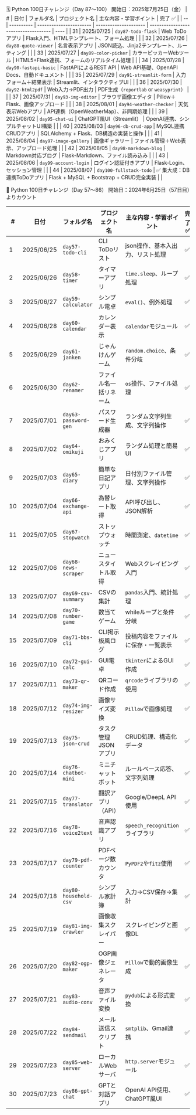 🗓 Python 100日チャレンジ（Day 87〜100）
開始日：2025年7月25日（金）
| #  | 日付         | フォルダ名                   | プロジェクト名               | 主な内容・学習ポイント                          | 完了 ✅ |
| -- | ---------- | ----------------------- | --------------------- | ------------------------------------ | ---- |
| 31 | 2025/07/25 | `day87-todo-flask`      | Web ToDoアプリ           | Flask入門、HTMLテンプレート、フォーム処理            |      |
| 32 | 2025/07/26 | `day88-quote-viewer`    | 名言表示アプリ               | JSON読込、Jinja2テンプレート、ルーティング           |      |
| 33 | 2025/07/27 | `day89-color-picker`    | カラーピッカーWebツール         | HTML5+Flask連携、フォームのリアルタイム処理          |      |
| 34 | 2025/07/28 | `day90-fastapi-basic`   | FastAPIによるREST API    | Web API基礎、OpenAPI Docs、自動ドキュメント      |      |
| 35 | 2025/07/29 | `day91-streamlit-form`  | 入力フォーム＋結果表示           | Streamlit、インタラクティブUI                 |      |
| 36 | 2025/07/30 | `day92-html2pdf`        | Web入力→PDF出力           | PDF生成（`reportlab` or `weasyprint`）   |      |
| 37 | 2025/07/31 | `day93-img-editor`      | ブラウザ画像エディタ            | Pillow＋Flask、画像アップロード                |      |
| 38 | 2025/08/01 | `day94-weather-checker` | 天気表示Webアプリ            | API連携（OpenWeatherMap）、非同期処理          |      |
| 39 | 2025/08/02 | `day95-chat-ui`         | ChatGPT風UI（Streamlit） | OpenAI連携、シンプルチャットUI構築                |      |
| 40 | 2025/08/03 | `day96-db-crud-app`     | MySQL連携CRUDアプリ        | SQLAlchemy + Flask、DB構造の実装と操作        |      |
| 41 | 2025/08/04 | `day97-image-gallery`   | 画像ギャラリー               | ファイル管理＋Web表示、アップロード処理                |      |
| 42 | 2025/08/05 | `day98-markdown-blog`   | Markdown対応ブログ         | Flask-Markdown、ファイル読み込み              |      |
| 43 | 2025/08/06 | `day99-account-login`   | ログイン認証付きアプリ           | Flask-Login、セッション管理                  |      |
| 44 | 2025/08/07 | `day100-fullstack-todo` | ✅ 集大成：DB連携ToDoアプリ     | Flask + MySQL + Bootstrap + CRUD完全実装 |      |


📝 Python 100日チャレンジ（Day 57〜86）
開始日：2024年6月25日（57日目）よりカウント

| #  | 日付         | フォルダ名                 | プロジェクト名      | 主な内容・学習ポイント               | 完了 ✅ |
| -- | ---------- | --------------------- | ------------ | ------------------------- | ---- |
| 1  | 2025/06/25 | `day57-todo-cli`      | CLI ToDoリスト  | json操作、基本入出力、リスト処理        |   ✅  |
| 2  | 2025/06/26 | `day58-timer`         | タイマーアプリ      | `time.sleep`、ループ処理        |   ✅  |
| 3  | 2025/06/27 | `day59-calculator`    | シンプル電卓       | `eval()`、例外処理             |   ✅  |
| 4  | 2025/06/28 | `day60-calendar`      | カレンダー表示      | `calendar`モジュール           |   ✅  |
| 5  | 2025/06/29 | `day61-janken`        | じゃんけんゲーム     | `random.choice`、条件分岐      |   ✅   |
| 6  | 2025/06/30 | `day62-renamer`       | ファイル名一括リネーム  | `os`操作、ファイル処理             |   ✅  |
| 7  | 2025/07/01 | `day63-password-gen`  | パスワード生成器     | ランダム文字列生成、文字列操作           |   ✅  |
| 8  | 2025/07/02 | `day64-omikuji`       | おみくじアプリ      | ランダム処理と簡易UI               |   ✅  |
| 9  | 2025/07/03 | `day65-diary`         | 簡単な日記アプリ     | 日付別ファイル管理、文字列操作           |   ✅   |
| 10 | 2025/07/04 | `day66-exchange-api`  | 為替レート取得      | API呼び出し、JSON解析            |   ✅  |
| 11 | 2025/07/05 | `day67-stopwatch`     | ストップウォッチ     | 時間測定、`datetime`           |   ✅  |
| 12 | 2025/07/06 | `day68-news-scraper`  | ニュースタイトル取得   | Webスクレイピング入門              |   ✅  |
| 13 | 2025/07/07 | `day69-csv-summary`   | CSVの集計       | `pandas`入門、統計処理           |   ✅  |
| 14 | 2025/07/08 | `day70-number-game`   | 数当てゲーム       | whileループと条件分岐             |   ✅  |
| 15 | 2025/07/09 | `day71-bbs-cli`       | CLI掲示板風ログ    | 投稿内容をファイルに保存・一覧表示         |   ✅  |
| 16 | 2025/07/10 | `day72-gui-calc`      | GUI電卓        | `tkinter`によるGUI作成         |   ✅  |
| 17 | 2025/07/11 | `day73-qr-maker`      | QRコード作成      | `qrcode`ライブラリの使用          |   ✅  |
| 18 | 2025/07/12 | `day74-img-resizer`   | 画像サイズ変換      | `Pillow`で画像処理             |   ✅  |
| 19 | 2025/07/13 | `day75-json-crud`     | タスク管理JSONアプリ | CRUD処理、構造化データ             |   ✅  |
| 20 | 2025/07/14 | `day76-chatbot-mini`  | ミニチャットボット    | ルールベース応答、文字列処理            |   ✅  |
| 21 | 2025/07/15 | `day77-translator`    | 翻訳アプリ（API）   | Google/DeepL API使用        |   ✅  |
| 22 | 2025/07/16 | `day78-voice2text`    | 音声認識アプリ      | `speech_recognition`ライブラリ |   ✅  |
| 23 | 2025/07/17 | `day79-pdf-counter`   | PDFページ数カウンタ  | `PyPDF2`や`fitz`使用         |    ✅ |
| 24 | 2025/07/18 | `day80-household-csv` | シンプル家計簿      | 入力→CSV保存→集計               |   ✅  |
| 25 | 2025/07/19 | `day81-img-crawler`   | 画像収集スクレイパー   | スクレイピングと画像DL              |    ✅ |
| 26 | 2025/07/20 | `day82-ogp-maker`     | OGP画像ジェネレータ  | `Pillow`で動的画像生成           |    ✅ |
| 27 | 2025/07/21 | `day83-audio-conv`    | 音声ファイル変換     | `pydub`による形式変換            |    ✅ |
| 28 | 2025/07/22 | `day84-sendmail`      | メール送信スクリプト   | `smtplib`、Gmail連携         |      ✅|
| 29 | 2025/07/23 | `day85-web-server`    | ローカルWebサーバ   | `http.server`モジュール        |      ✅|
| 30 | 2025/07/23 | `day86-gpt-chat`      | GPTと対話アプリ    | OpenAI API使用、ChatGPT風UI   |    ✅ |
